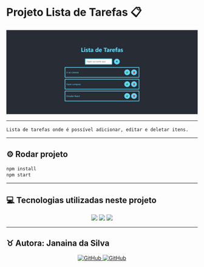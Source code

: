 # Projeto Lista de Tarefas 📋

![projetoListaDeTarefas](/public/image.png)

---

    Lista de tarefas onde é possível adicionar, editar e deletar itens.

---

## ⚙️ Rodar projeto

    npm install
    npm start   

---

## 💻 Tecnologias utilizadas neste projeto

<p align="center">
<img src="https://img.shields.io/badge/HTML5-E34F26?style=for-the-badge&logo=html5&logoColor=white" />
<img src="https://img.shields.io/badge/CSS3-1572B6?style=for-the-badge&logo=css3&logoColor=white" />
<img src="https://img.shields.io/badge/React-20232A?style=for-the-badge&logo=react&logoColor=61DAFB" />
</p>

---

<h2>♉ Autora: Janaina da Silva</h2>

<p align="center">
    <a href="https://github.com/Jana-SI">
    <img src="https://img.shields.io/badge/GitHub-100000?style=for-the-badge&logo=github&logoColor=white" alt="GitHub"/>
    </a>
    <a href="https://www.linkedin.com/in/jana-da-silva/">
    <img src="https://img.shields.io/badge/LinkedIn-0077B5?style=for-the-badge&logo=linkedin&logoColor=white" alt="GitHub"/>
    </a>
</p>
